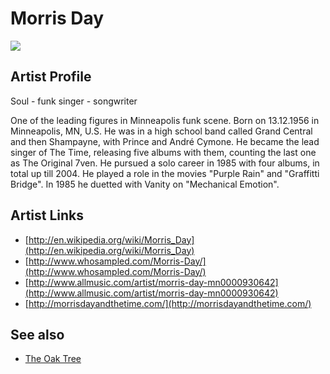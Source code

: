# Morris Day

![](../../asssets/artists/Morris_Day.png)

## Artist Profile

Soul - funk singer - songwriter

One of the leading figures in Minneapolis funk scene.
Born on 13.12.1956 in Minneapolis, MN, U.S.
He was in a high school band called Grand Central and then Shampayne, with Prince and André Cymone.
He became the lead singer of The Time, releasing five albums with them, counting the last one as The Original 7ven.
He pursued a solo career in 1985 with four albums, in total up till 2004.
He played a role in the movies "Purple Rain" and "Graffitti Bridge".
In 1985 he duetted with Vanity on "Mechanical Emotion".


## Artist Links

- [http://en.wikipedia.org/wiki/Morris_Day](http://en.wikipedia.org/wiki/Morris_Day)
- [http://www.whosampled.com/Morris-Day/](http://www.whosampled.com/Morris-Day/)
- [http://www.allmusic.com/artist/morris-day-mn0000930642](http://www.allmusic.com/artist/morris-day-mn0000930642)
- [http://morrisdayandthetime.com/](http://morrisdayandthetime.com/)


## See also

- [The Oak Tree](Morris_Day-The_Oak_Tree.md)
